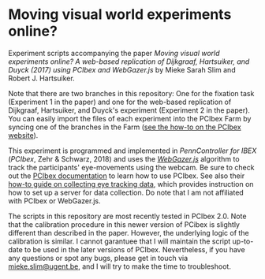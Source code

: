 # Moving visual world experiments online? 

Experiment scripts accompanying the paper *Moving visual world experiments online? A web-based replication of Dijkgraaf, Hartsuiker, and Duyck (2017) using PCIbex and WebGazer.js* by Mieke Sarah Slim and Robert J. Hartsuiker.

Note that there are two branches in this repository: One for the fixation task (Experiment 1 in the paper) and one for the web-based replication of Dijkgraaf, Hartsuiker, and Duyck's experiment (Experiment 2 in the paper). You can easily import the files of each experiment into the PCIbex Farm by syncing one of the branches in the Farm ([see the how-to on the PCIbex website](https://doc.pcibex.net/how-to-guides/github/)). 

This experiment is programmed and implemented in *PennController for IBEX* (*PCIbex*, Zehr & Schwarz, 2018) and uses the *[WebGazer.js](https://webgazer.cs.brown.edu/)* algorithm to track the participants' eye-movements using the webcam. Be sure to check out the [PCIbex documentation](https://doc.pcibex.net/) to learn how to use PCIbex. See also their [how-to guide on collecting eye tracking data](https://doc.pcibex.net/how-to-guides/collecting-eyetracking-data/), which provides instruction on how to set up a server for data collection. Do note that I am not affiliated with PCIbex or WebGazer.js.

The scripts in this repository are most recently tested in PCIbex 2.0. Note that the calibration procedure in this newer version of PCibex is slightly different than described in the paper. However, the underlying logic of the calibration is similar. I cannot garantuee that I will maintain the script up-to-date to be used in the later versions of PCIbex. Nevertheless, if you have any questions or spot any bugs, please get in touch via <mieke.slim@ugent.be>, and I will try to make the time to troubleshoot.

